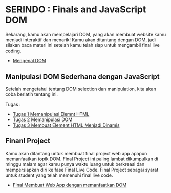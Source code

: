 # SERINDO : Finals and JavaScript DOM

Sekarang, kamu akan mempelajari DOM, yang akan membuat website kamu menjadi interaktif dan menarik! Kamu akan ditantang dengan DOM, jadi silakan baca materi ini setelah kamu telah siap untuk mengambil final live coding.

- [Mengenal DOM](/modules/intro-js-dom.md)

## Manipulasi DOM Sederhana dengan JavaScript

Setelah mengetahui tentang DOM selection dan manipulation, kita akan coba berlatih tentang ini.

Tugas :
- [Tugas 1 Memanipulasi Elemnt HTML](/modules/html-dom.md)
- [Tugas 2 Memanipulasi DOM](/modules/manipulasi-dom.md)
- [Tugas 3 Membuat Element HTML Menjadi Dinamis ](/modules/html-dinamis.md)


## Finanl Project

Kamu akan ditantang untuk membuat final project web app apapun memanfaatkan topik DOM. Final Project ini paling lambat dikumpulkan di minggu malam agar kamu punya waktu luang untuk berkreasi dan mempersiapkan diri ke fase Final Live Code. Final Project sebagai syarat untuk student yang telah memenuhi final live code.

- [Final Membuat Web App dengan memanfaatkan DOM ](/modules/final-project.md)

